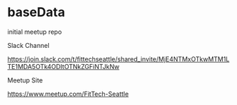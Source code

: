 # baseData
initial meetup repo

Slack Channel 

https://join.slack.com/t/fittechseattle/shared_invite/MjE4NTMxOTkwMTM1LTE1MDA5OTk4ODItOTNkZGFiNTJkNw

Meetup Site

https://www.meetup.com/FitTech-Seattle
